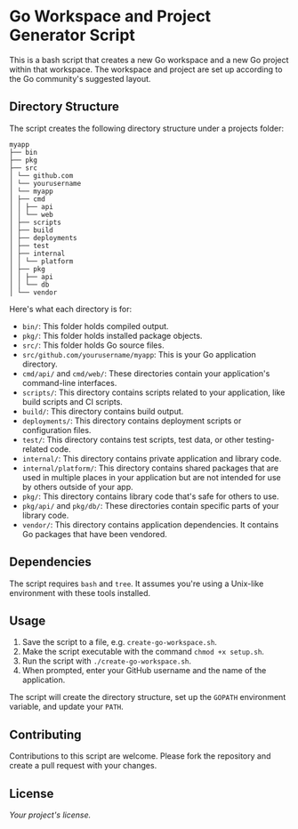 # Go Workspace and Project Generator Script

This is a bash script that creates a new Go workspace and a new Go project within that workspace. The workspace and project are set up according to the Go community's suggested layout.

## Directory Structure

The script creates the following directory structure under a projects folder:

```
myapp
├── bin
├── pkg
├── src
│ └── github.com
│ └── yourusername
│ └── myapp
│ ├── cmd
│ │ ├── api
│ │ └── web
│ ├── scripts
│ ├── build
│ ├── deployments
│ ├── test
│ ├── internal
│ │ └── platform
│ ├── pkg
│ │ ├── api
│ │ └── db
│ └── vendor
```


Here's what each directory is for:

- `bin/`: This folder holds compiled output.
- `pkg/`: This folder holds installed package objects.
- `src/`: This folder holds Go source files.
- `src/github.com/yourusername/myapp`: This is your Go application directory.
- `cmd/api/` and `cmd/web/`: These directories contain your application's command-line interfaces.
- `scripts/`: This directory contains scripts related to your application, like build scripts and CI scripts.
- `build/`: This directory contains build output.
- `deployments/`: This directory contains deployment scripts or configuration files.
- `test/`: This directory contains test scripts, test data, or other testing-related code.
- `internal/`: This directory contains private application and library code.
- `internal/platform/`: This directory contains shared packages that are used in multiple places in your application but are not intended for use by others outside of your app.
- `pkg/`: This directory contains library code that's safe for others to use.
- `pkg/api/` and `pkg/db/`: These directories contain specific parts of your library code.
- `vendor/`: This directory contains application dependencies. It contains Go packages that have been vendored.


## Dependencies

The script requires `bash` and `tree`. It assumes you're using a Unix-like environment with these tools installed.

## Usage

1. Save the script to a file, e.g. `create-go-workspace.sh`.
2. Make the script executable with the command `chmod +x setup.sh`.
3. Run the script with `./create-go-workspace.sh`.
4. When prompted, enter your GitHub username and the name of the application.

The script will create the directory structure, set up the `GOPATH` environment variable, and update your `PATH`.

## Contributing

Contributions to this script are welcome. Please fork the repository and create a pull request with your changes.

## License

*Your project's license.*

